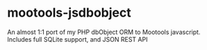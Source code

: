 mootools-jsdbobject
===================

An almost 1:1 port of my PHP dbObject ORM to Mootools javascript. Includes full SQLite support, and JSON REST API